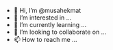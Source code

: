 - 👋 Hi, I’m @musahekmat
- 👀 I’m interested in ...
- 🌱 I’m currently learning ...
- 💞️ I’m looking to collaborate on ...
- 📫 How to reach me ...

<!---
musahekmat/musahekmat is a ✨ special ✨ repository because its `README.md` (this file) appears on your GitHub profile.
You can click the Preview link to take a look at your changes.
--->
